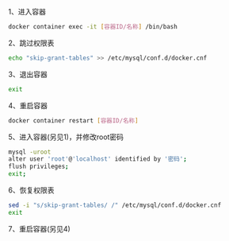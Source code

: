 1、进入容器
``` bash
docker container exec -it [容器ID/名称] /bin/bash
```
2、跳过权限表
``` bash
echo "skip-grant-tables" >> /etc/mysql/conf.d/docker.cnf
```
3、退出容器
``` bash
exit
```
4、重启容器
``` bash
docker container restart [容器ID/名称]
```
5、进入容器(另见1)，并修改root密码
``` bash
mysql -uroot
alter user 'root'@'localhost' identified by '密码';
flush privileges;
exit;
```
6、恢复权限表
``` bash
sed -i "s/skip-grant-tables/ /" /etc/mysql/conf.d/docker.cnf
exit
```
7、重启容器(另见4)
